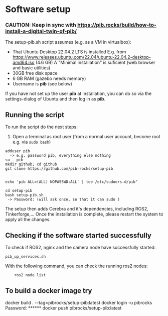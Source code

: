 # Software setup

### CAUTION: Keep in sync with https://pib.rocks/build/how-to-install-a-digital-twin-of-pib/

The setup-pib.sh script assumes (e.g. as a VM in virtualbox): 
- That Ubuntu Desktop 22.04.2 LTS is installed
  E.g. from https://www.releases.ubuntu.com/22.04/ubuntu-22.04.2-desktop-amd64.iso	(4.6 GB)
  A "Minimal installation" is suficient (web browser and basic utilities)
- 30GB free disk space
- 6 GB RAM  (gazebo needs memory)
- Username is **pib** (see below)

If you have not set up the user **pib** at installation, you can do so via the settings-dialog of Ubuntu and then log in as **pib**.

## Running the script

To run the script do the next steps:

1. Open a terminal as root user (from a normal user account, become root e.g. via `sudo bash`)
```
adduser pib
  -> e.g. password pib, everything else nothing
su - pib
mkdir github; cd github
git clone https://github.com/pib-rocks/setup-pib


echo 'pib ALL=(ALL) NOPASSWD:ALL' | tee /etc/sudoers.d/pib"

cd setup-pib
bash setup-pib.sh
 -> Password: (will ask once, so that it can sudo )

```

The setup then adds Cerebra and it's dependencies, including ROS2, Tinkerforge,...
Once the installation is complete, please restart the system to apply all the changes.

## Checking if the software started successfully

To check if ROS2, nginx and the camera node have successfully started:

	pib_up_services.sh

With the following command, you can check the running ros2 nodes:

        ros2 node list

## To build a docker image try

docker build . --tag=pibrocks/setup-pib:latest
docker login -u pibrocks
 Password: ******
docker push pibrocks/setup-pib:latest
